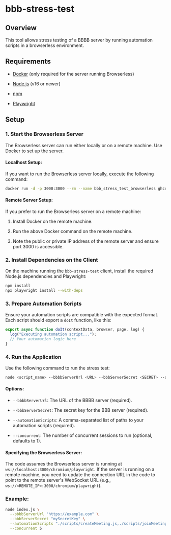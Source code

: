 
# bbb-stress-test 

## Overview

This tool allows stress testing of a BBBB server by running automation scripts in a browserless environment.

## Requirements 
 
- [Docker](https://www.docker.com/)  (only required for the server running Browserless)
 
- [Node.js](https://nodejs.org/)  (v16 or newer)
 
- [npm](https://www.npmjs.com/)
 
- [Playwright](https://playwright.dev/)

## Setup 

### 1. Start the Browserless Server 

The Browserless server can run either locally or on a remote machine. Use Docker to set up the server.

#### Localhost Setup: 

If you want to run the Browserless server locally, execute the following command:


```bash
docker run -d -p 3000:3000 --rm --name bbb_stress_test_browserless ghcr.io/browserless/multi
```

#### Remote Server Setup: 

If you prefer to run the Browserless server on a remote machine:

1. Install Docker on the remote machine.

2. Run the above Docker command on the remote machine.

3. Note the public or private IP address of the remote server and ensure port 3000 is accessible.

### 2. Install Dependencies on the Client 
On the machine running the `bbb-stress-test` client, install the required Node.js dependencies and Playwright:

```bash
npm install
npx playwright install --with-deps
```

### 3. Prepare Automation Scripts 
Ensure your automation scripts are compatible with the expected format. Each script should export a `doIt` function, like this:

```javascript
export async function doIt(contextData, browser, page, log) {
  log("Executing automation script...");
  // Your automation logic here
}
```

### 4. Run the Application 

Use the following command to run the stress test:


```bash
node <script_name> --bbbbServerUrl <URL> --bbbServerSecret <SECRET> --automationScripts <SCRIPTS> [--concurrent <SESSIONS>]
```

#### Options: 
 
- `--bbbbServerUrl`: The URL of the BBBB server (required).
 
- `--bbbServerSecret`: The secret key for the BBB server (required).
 
- `--automationScripts`: A comma-separated list of paths to your automation scripts (required).
 
- `--concurrent`: The number of concurrent sessions to run (optional, defaults to 1).

#### Specifying the Browserless Server: 
The code assumes the Browserless server is running at `ws://localhost:3000/chromium/playwright`. If the server is running on a remote machine, you need to update the connection URL in the code to point to the remote server's WebSocket URL (e.g., `ws://<REMOTE_IP>:3000/chromium/playwright`).
### Example: 


```bash
node index.js \
  --bbbbServerUrl "https://example.com" \
  --bbbServerSecret "mySecretKey" \
  --automationScripts "./scripts/createMeeting.js,./scripts/joinMeeting.js" \
  --concurrent 5
```
